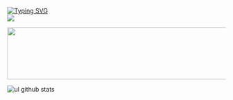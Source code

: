 
[![Typing SVG](https://readme-typing-svg.demolab.com?font=Alkatra&weight=500&size=45&duration=4000&pause=3&color=6994CDEE&center=false&vCenter=false&multiline=true&repeat=true&width=1000&height=100&lines=Hello_World+👋)](https://git.io/typing-svg)
<br>
<img src="https://dreamhack-readme-stats.vercel.app/api/stats?username=m0d0ri205" />

<!--
**JamesDarf/JamesDarf** is a ✨ _special_ ✨ repository because its `README.md` (this file) appears on your GitHub profile.

Here are some ideas to get you started:

- 🔭 I’m currently working on ...
- 🌱 I’m currently learning ...
- 👯 I’m looking to collaborate on ...
- 🤔 I’m looking for help with ...
- 💬 Ask me about ...
- 📫 How to reach me: ...
- 😄 Pronouns: ...
- ⚡ Fun fact: ...
-->


<a href="https://github.com/devxb/gitanimals">
  <img
    src="https://render.gitanimals.org/lines/JamesDarf?pet-id=642700401811882560"
    width="600"
    height="120"
  />
</a>

![ul github stats](https://github-readme-stats.vercel.app/api/top-langs/?username=JamesDarf&show_icons=true&theme=tokyonight)
